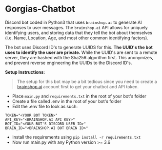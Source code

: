 # Gorgias-Chatbot
Discord bot coded in Python3 that uses `brainshop.ai` to generate AI responses to user messages.
The `brainshop.ai` API allows for uniquely identifying users, and storing data that they tell the bot about themselves (i.e. Name, Location, Age, and most other common identifying factors).

The bot uses Discord ID's to generate UUIDS for this. **The UUID's the bot uses to identify the user are private.** While the UUID's are sent to a remote server, they are hashed with the Sha256 algorithm first. This anonymizes, and prevent reverse engineering the UUIDs to the Discord ID's.

**Setup Instructions:**
> The setup for this bot may be a bit tedious since you need to create a [brainshop.ai](https://brainshop.ai/user/register) account first to get your chatbot and API token.
* Place `main.py` and `requirements.txt` in the root of your bot's folder
* Create a file called .env in the root of your bot's folder
* Edit the .env file to look as such:
```
TOKEN="<YOUR BOT TOKEN>"
API_KEY="<BRAINSHOP.AI API KEY>"
BOT_ID="<YOUR BOT'S DISCORD USER ID>"
BRAIN_ID="<BRAINSHOP.AI BOT BRAIN ID>"
```
* Install the requirements using `pip install -r requirements.txt`
* Now run main.py with any Python version >= 3.6
